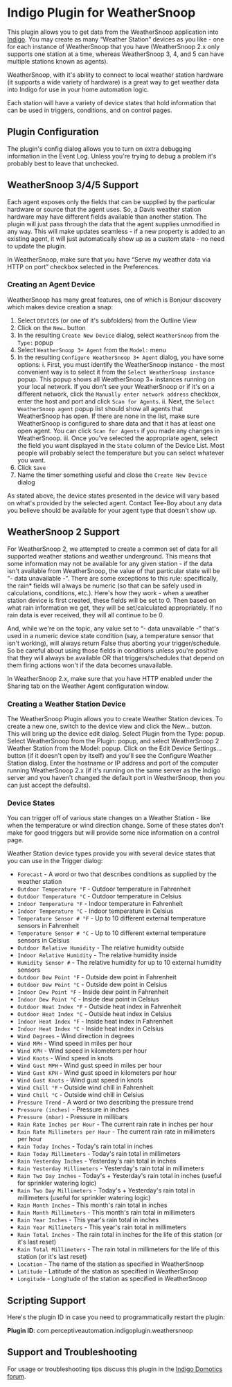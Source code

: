 # Indigo Plugin for WeatherSnoop

This plugin allows you to get data from the WeatherSnoop application into [Indigo](http://www.indigodomo.com). You may create as many “Weather Station” devices as you like - one for each instance of WeatherSnoop that you have (WeatherSnoop 2.x only supports one station at a time, whereas WeatherSnoop 3, 4, and 5 can have multiple stations known as agents).

WeatherSnoop, with it's ability to connect to local weather station hardware (it supports a wide variety of hardware) is a great way to get weather data into Indigo for use in your home automation logic.

Each station will have a variety of device states that hold information that can be used in triggers, conditions, and on control pages.

## Plugin Configuration

The plugin's config dialog allows you to turn on extra debugging information in the Event Log. Unless you're trying to debug a problem it's probably best to leave that unchecked.

## WeatherSnoop 3/4/5 Support

Each agent exposes only the fields that can be supplied by the particular hardware or source that the agent uses. So, a Davis weather station hardware may have different fields available than another station. The plugin will just pass through the data that the agent supplies unmodified in any way. This will make updates seamless - if a new property is added to an existing agent, it will just automatically show up as a custom state - no need to update the plugin.

In WeatherSnoop, make sure that you have “Serve my weather data via HTTP on port” checkbox selected in the Preferences.

### Creating an Agent Device

WeatherSnoop has many great features, one of which is Bonjour discovery which makes device creation a snap:

1. Select `DEVICES` (or one of it's subfolders) from the Outline View
2. Click on the `New…` button
3. In the resulting `Create New Device` dialog, select `WeatherSnoop` from the `Type:` popup
4. Select `WeatherSnoop 3+ Agent` from the `Model:` menu
5. In the resulting `Configure WeatherSnoop 3+ Agent` dialog, you have some options:
 i. First, you must identify the WeatherSnoop instance - the most convenient way is to select it from the `Select WeatherSnoop instance` popup. This popup shows all WeatherSnoop 3+ instances running on your local network. If you don't see your WeatherSnoop or if it's on a different network, click the `Manually enter network address` checkbox, enter the host and port and click `Scan for Agents`.
 ii. Next, the `Select WeatherSnoop agent` popup list should show all agents that WeatherSnoop has open. If there are none in the list, make sure WeatherSnoop is configured to share data and that it has at least one open agent. You can click `Scan for Agents` if you made any changes in WeatherSnoop.
 iii. Once you've selected the appropriate agent, select the field you want displayed in the `State` column of the Device List. Most people will probably select the temperature but you can select whatever you want.
6. Click `Save`
7. Name the timer something useful and close the `Create New Device` dialog

As stated above, the device states presented in the device will vary based on what's provided by the selected agent. Contact Tee-Boy about any data you believe should be available for your agent type that doesn't show up.

## WeatherSnoop 2 Support

For WeatherSnoop 2, we attempted to create a common set of data for all supported weather stations and weather underground. This means that some information may not be available for any given station - if the data isn't available from WeatherSnoop, the value of that particular state will be “- data unavailable -”. There are some exceptions to this rule: specifically, the rain* fields will always be numeric (so that can be safely used in calculations, conditions, etc.). Here's how they work - when a weather station device is first created, these fields will be set to 0. Then based on what rain information we get, they will be set/calculated appropriately. If no rain data is ever received, they will all continue to be 0.

And, while we're on the topic, any value set to “- data unavailable -” that's used in a numeric device state condition (say, a temperature sensor that isn't working), will always return False thus aborting your trigger/schedule. So be careful about using those fields in conditions unless you're positive that they will always be available OR that triggers/schedules that depend on them firing actions won't if the data becomes unavailable.

In WeatherSnoop 2.x, make sure that you have HTTP enabled under the Sharing tab on the Weather Agent configuration window.

### Creating a Weather Station Device

The WeatherSnoop Plugin allows you to create Weather Station devices. To create a new one, switch to the device view and click the New… button. This will bring up the device edit dialog. Select Plugin from the Type: popup. Select WeatherSnoop from the Plugin: popup, and select WeatherSnoop 2 Weather Station from the Model: popup. Click on the Edit Device Settings… button (if it doesn't open by itself) and you'll see the Configure Weather Station dialog. Enter the hostname or IP address and port of the computer running WeatherSnoop 2.x (if it's running on the same server as the Indigo server and you haven't changed the default port in WeatherSnoop, then you can just accept the defaults).

### Device States

You can trigger off of various state changes on a Weather Station - like when the temperature or wind direction change. Some of these states don't make for good triggers but will provide some nice information on a control page.

Weather Station device types provide you with several device states that you can use in the Trigger dialog:

* `Forecast` - A word or two that describes conditions as supplied by the weather station
* `Outdoor Temperature °F` - Outdoor temperature in Fahrenheit
* `Outdoor Temperature °C` - Outdoor temperature in Celsius
* `Indoor Temperature °F` - Indoor temperature in Fahrenheit
* `Indoor Temperature °C` - Indoor temperature in Celsius
* `Temperature Sensor # °F` - Up to 10 different external temperature sensors in Fahrenheit
* `Temperature Sensor # °C` - Up to 10 different external temperature sensors in Celsius
* `Outdoor Relative Humidity` - The relative humidity outside
* `Indoor Relative Humidity` - The relative humidity inside
* `Humidity Sensor #` - The relative humidity for up to 10 external humidity sensors
* `Outdoor Dew Point °F` - Outside dew point in Fahrenheit
* `Outdoor Dew Point °C` - Outside dew point in Celsius
* `Indoor Dew Point °F` - Inside dew point in Fahrenheit
* `Indoor Dew Point °C` - Inside dew point in Celsius
* `Outdoor Heat Index °F` - Outside heat index in Fahrenheit
* `Outdoor Heat Index °C` - Outside heat index in Celsius
* `Indoor Heat Index °F` - Inside heat index in Fahrenheit
* `Indoor Heat Index °C` - Inside heat index in Celsius
* `Wind Degrees` - Wind direction in degrees
* `Wind MPH` - Wind speed in miles per hour
* `Wind KPH` - Wind speed in kilometers per hour
* `Wind Knots` - Wind speed in knots
* `Wind Gust MPH` - Wind gust speed in miles per hour
* `Wind Gust KPH` - Wind gust speed in kilometers per hour
* `Wind Gust Knots` - Wind gust speed in knots
* `Wind Chill °F` - Outside wind chill in Fahrenheit
* `Wind Chill °C` - Outside wind chill in Celsius
* `Pressure Trend` - A word or two describing the pressure trend
* `Pressure (inches)` - Pressure in inches
* `Pressure (mbar)` - Pressure in millibars
* `Rain Rate Inches per Hour` - The current rain rate in inches per hour
* `Rain Rate Millimeters per Hour` - The current rain rate in millimeters per hour
* `Rain Today Inches` - Today's rain total in inches
* `Rain Today Millimeters` - Today's rain total in millimeters
* `Rain Yesterday Inches` - Yesterday's rain total in inches
* `Rain Yesterday Millimeters` - Yesterday's rain total in millimeters
* `Rain Two Day Inches` - Today's + Yesterday's rain total in inches (useful for sprinkler watering logic)
* `Rain Two Day Millimeters` - Today's + Yesterday's rain total in millimeters (useful for sprinkler watering logic)
* `Rain Month Inches` - This month's rain total in inches
* `Rain Month Millimeters` - This month's rain total in millimeters
* `Rain Year Inches` - This year's rain total in inches
* `Rain Year Millimeters` - This year's rain total in millimeters
* `Rain Total Inches` - The rain total in inches for the life of this station (or it's last reset)
* `Rain Total Millimeters` - The rain total in millimeters for the life of this station (or it's last reset)
* `Location` - The name of the station as specified in WeatherSnoop
* `Latitude` - Latitude of the station as specified in WeatherSnoop
* `Longitude` - Longitude of the station as specified in WeatherSnoop

## Scripting Support

Here's the plugin ID in case you need to programmatically restart the plugin:

**Plugin ID**: com.perceptiveautomation.indigoplugin.weathersnoop

## Support and Troubleshooting

For usage or troubleshooting tips discuss this plugin in the [Indigo Domotics forum](https://forums.indigodomo.com/viewforum.php?f=280).


